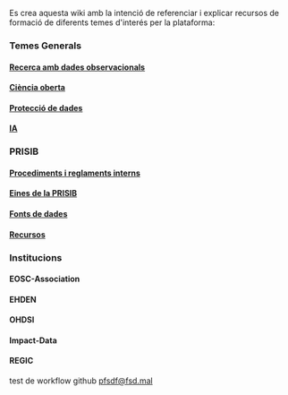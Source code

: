 Es crea aquesta wiki amb la intenció de referenciar i explicar recursos de formació de diferents temes d'interés per la plataforma:

### Temes Generals
#### [Recerca amb dades observacionals](./Recerca-amb-dades-observacionals.md)
#### [Ciència oberta](./Ci%C3%A8ncia-oberta.md)
#### [Protecció de dades](./Protecci%C3%B3-de-dades.md)
#### [IA](./Intel%C2%B7lig%C3%A8ncia-Artificial.md)

### PRISIB
#### [Procediments i reglaments interns](./Procediments-i-reglaments-interns.md)
#### [Eines de la PRISIB](./Eines-de-la-PRISIB.md)
#### [Fonts de dades](./Fonts-de-dades.md)
#### [Recursos](./Recursos.md)

### Institucions
#### EOSC-Association
#### EHDEN
#### OHDSI
#### Impact-Data
#### REGIC

test de workflow github 
 pfsdf@fsd.mal
